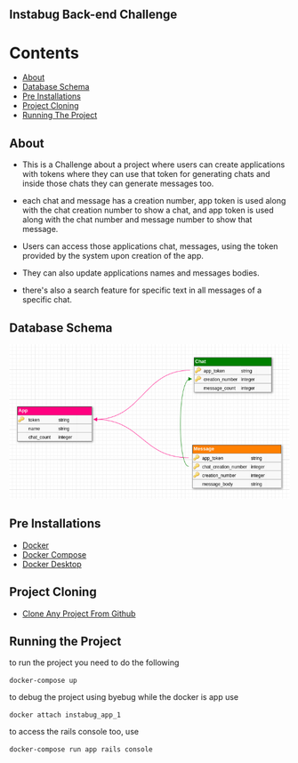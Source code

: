 <h2> Instabug Back-end Challenge </h2>

# Contents
 - [About](#about) 
 - [Database Schema](#database-schema) 
 - [Pre Installations](#pre-installations)
 - [Project Cloning](#project-cloning)
 - [Running The Project](#running-the-project)

## About

- This is a Challenge about a project where users can create applications with tokens where they can use that token for generating chats and inside those chats they can generate messages too.

- each chat and message has a creation number, app token is used along with the chat creation number to show a chat, and app token is used along with the chat number and message number to show that message.

- Users can access those applications chat, messages, using the token provided by the system upon creation of the app.

- They can also update applications names and messages bodies.

- there's also a search feature for specific text in all messages of a specific chat. 

## Database Schema

![schema](instabug_final.png)

## Pre Installations

- [Docker](https://www.digitalocean.com/community/tutorials/how-to-install-and-use-docker-on-ubuntu-20-04)
- [Docker Compose](https://linuxhostsupport.com/blog/how-to-install-and-configure-docker-compose-on-ubuntu-20-04/)
- [Docker Desktop](https://docs.docker.com/desktop/install/ubuntu/)

## Project Cloning

- [Clone Any Project From Github](https://www.theserverside.com/blog/Coffee-Talk-Java-News-Stories-and-Opinions/How-to-git-clone-on-Ubuntu-with-GitLab-and-GitHub)

## Running the Project

to run the project you need to do the following 

`docker-compose up`

to debug the project using byebug while the docker is app use

`docker attach instabug_app_1`

to access the rails console too, use 

`docker-compose run app rails console`